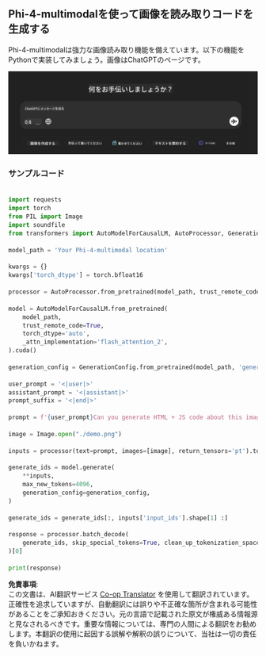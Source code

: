 <!--
CO_OP_TRANSLATOR_METADATA:
{
  "original_hash": "550f504a78659133aa4c5757a6d875ce",
  "translation_date": "2025-04-04T13:03:15+00:00",
  "source_file": "md\\02.Application\\04.Vision\\Phi4\\CreateFrontend\\README.md",
  "language_code": "ja"
}
-->
## **Phi-4-multimodalを使って画像を読み取りコードを生成する**

Phi-4-multimodalは強力な画像読み取り機能を備えています。以下の機能をPythonで実装してみましょう。画像はChatGPTのページです。

![demo](../../../../../../../translated_images/demo.415266e14de58ca0799f56584dec6684be4bf8d78ab882a38c7a635830f445f4.ja.png)

### **サンプルコード**

```python

import requests
import torch
from PIL import Image
import soundfile
from transformers import AutoModelForCausalLM, AutoProcessor, GenerationConfig,pipeline,AutoTokenizer

model_path = 'Your Phi-4-multimodal location'

kwargs = {}
kwargs['torch_dtype'] = torch.bfloat16

processor = AutoProcessor.from_pretrained(model_path, trust_remote_code=True)

model = AutoModelForCausalLM.from_pretrained(
    model_path,
    trust_remote_code=True,
    torch_dtype='auto',
    _attn_implementation='flash_attention_2',
).cuda()

generation_config = GenerationConfig.from_pretrained(model_path, 'generation_config.json')

user_prompt = '<|user|>'
assistant_prompt = '<|assistant|>'
prompt_suffix = '<|end|>'

prompt = f'{user_prompt}Can you generate HTML + JS code about this image <|image_1|> ? Please step by step {prompt_suffix}{assistant_prompt}'

image = Image.open("./demo.png")

inputs = processor(text=prompt, images=[image], return_tensors='pt').to('cuda:0')

generate_ids = model.generate(
    **inputs,
    max_new_tokens=4096,
    generation_config=generation_config,
)

generate_ids = generate_ids[:, inputs['input_ids'].shape[1] :]

response = processor.batch_decode(
    generate_ids, skip_special_tokens=True, clean_up_tokenization_spaces=False
)[0]

print(response)

```

**免責事項**:  
この文書は、AI翻訳サービス [Co-op Translator](https://github.com/Azure/co-op-translator) を使用して翻訳されています。正確性を追求していますが、自動翻訳には誤りや不正確な箇所が含まれる可能性があることをご承知おきください。元の言語で記載された原文が権威ある情報源と見なされるべきです。重要な情報については、専門の人間による翻訳をお勧めします。本翻訳の使用に起因する誤解や解釈の誤りについて、当社は一切の責任を負いかねます。